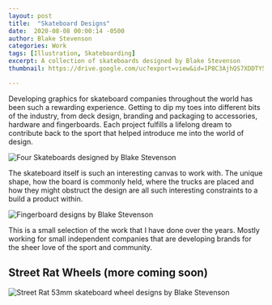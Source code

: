 ```yaml
---
layout: post
title:  "Skateboard Designs"
date:  2020-08-08 00:00:14 -0500
author: Blake Stevenson
categories: Work
tags: [Illustration, Skateboarding]
excerpt: A collection of skateboards designed by Blake Stevenson
thumbnail: https://drive.google.com/uc?export=view&id=1P8C3AjhQS7XDDTY5AkVbt9q5sX5ETAsv 

---
```


Developing graphics for skateboard companies throughout the world has been such a rewarding experience. Getting to dip my toes into different bits of the industry, from deck design, branding and packaging to accessories, hardware and fingerboards. Each project fulfills a lifelong dream to contribute back to the sport that helped introduce me into the world of design.

![Four Skateboards designed by Blake Stevenson](https://drive.google.com/uc?export=view&id=12IyBQWfh6QmcG59WjLRAlV04P0pgi0m5)

The skateboard itself is such an interesting canvas to work with. The unique shape, how the board is commonly held, where the trucks are placed and how they might obstruct the design are all such interesting constraints to a build a product within. 

![Fingerboard designs by Blake Stevenson](https://drive.google.com/uc?export=view&id=1K7Ik60Clpdf1ncxlfuqYQHChiEY8T30E)

This is a small selection of the work that I have done over the years. Mostly working for small independent companies that are developing brands for the sheer love of the sport and community.

## Street Rat Wheels (more coming soon)

![Street Rat 53mm skateboard wheel designs by Blake Stevenson](https://drive.google.com/uc?export=view&id=1Om2KgmfWQkc_3yKdsE8liureADycOu_B)
